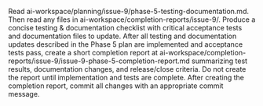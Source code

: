 Read ai-workspace/planning/issue-9/phase-5-testing-documentation.md. Then read any files in ai-workspace/completion-reports/issue-9/. Produce a concise testing & documentation checklist with critical acceptance tests and documentation files to update. After all testing and documentation updates described in the Phase 5 plan are implemented and acceptance tests pass, create a short completion report at ai-workspace/completion-reports/issue-9/issue-9-phase-5-completion-report.md summarizing test results, documentation changes, and release/close criteria. Do not create the report until implementation and tests are complete. After creating the completion report, commit all changes with an appropriate commit message.

